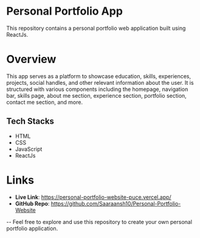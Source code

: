 # Personal Portfolio App
This repository contains a personal portfolio web application built using ReactJs.

# Overview
This app serves as a platform to showcase education, skills, experiences, projects, social handles, and other relevant information about the user. It is structured with various components including the homepage, navigation bar, skills page, about me section, experience section, portfolio section, contact me section, and more.

## Tech Stacks
- HTML
- CSS
- JavaScript
- ReactJs

# Links
- **Live Link**: https://personal-portfolio-website-puce.vercel.app/
- **GitHub Repo**: https://github.com/Saaraansh10/Personal-Portfolio-Website

-- Feel free to explore and use this repository to create your own personal portfolio application.




